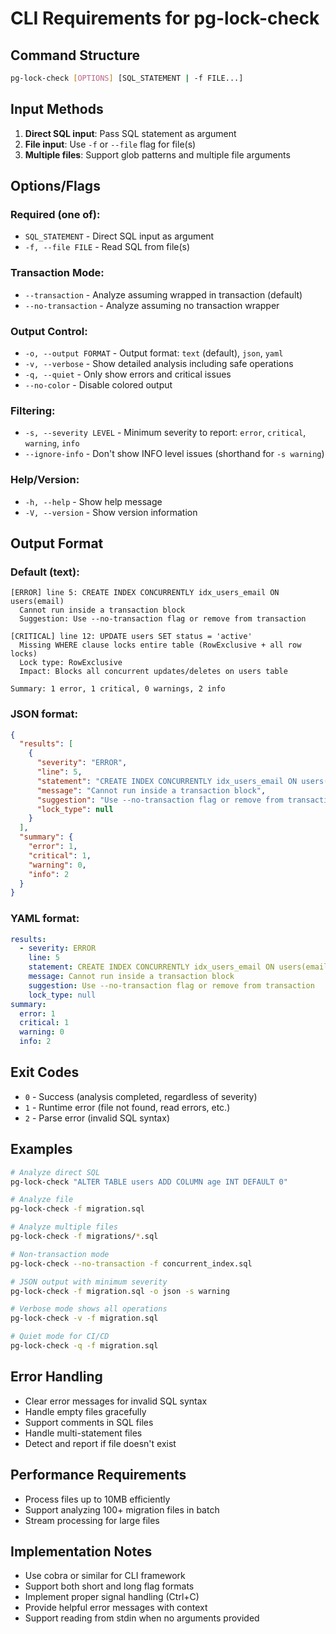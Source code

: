 # CLI Requirements for pg-lock-check

## Command Structure
```bash
pg-lock-check [OPTIONS] [SQL_STATEMENT | -f FILE...]
```

## Input Methods
1. **Direct SQL input**: Pass SQL statement as argument
2. **File input**: Use `-f` or `--file` flag for file(s)
3. **Multiple files**: Support glob patterns and multiple file arguments

## Options/Flags

### Required (one of):
- `SQL_STATEMENT` - Direct SQL input as argument
- `-f, --file FILE` - Read SQL from file(s)

### Transaction Mode:
- `--transaction` - Analyze assuming wrapped in transaction (default)
- `--no-transaction` - Analyze assuming no transaction wrapper

### Output Control:
- `-o, --output FORMAT` - Output format: `text` (default), `json`, `yaml`
- `-v, --verbose` - Show detailed analysis including safe operations
- `-q, --quiet` - Only show errors and critical issues
- `--no-color` - Disable colored output

### Filtering:
- `-s, --severity LEVEL` - Minimum severity to report: `error`, `critical`, `warning`, `info`
- `--ignore-info` - Don't show INFO level issues (shorthand for `-s warning`)

### Help/Version:
- `-h, --help` - Show help message
- `-V, --version` - Show version information

## Output Format

### Default (text):
```
[ERROR] line 5: CREATE INDEX CONCURRENTLY idx_users_email ON users(email)
  Cannot run inside a transaction block
  Suggestion: Use --no-transaction flag or remove from transaction

[CRITICAL] line 12: UPDATE users SET status = 'active'
  Missing WHERE clause locks entire table (RowExclusive + all row locks)
  Lock type: RowExclusive
  Impact: Blocks all concurrent updates/deletes on users table

Summary: 1 error, 1 critical, 0 warnings, 2 info
```

### JSON format:
```json
{
  "results": [
    {
      "severity": "ERROR",
      "line": 5,
      "statement": "CREATE INDEX CONCURRENTLY idx_users_email ON users(email)",
      "message": "Cannot run inside a transaction block",
      "suggestion": "Use --no-transaction flag or remove from transaction",
      "lock_type": null
    }
  ],
  "summary": {
    "error": 1,
    "critical": 1,
    "warning": 0,
    "info": 2
  }
}
```

### YAML format:
```yaml
results:
  - severity: ERROR
    line: 5
    statement: CREATE INDEX CONCURRENTLY idx_users_email ON users(email)
    message: Cannot run inside a transaction block
    suggestion: Use --no-transaction flag or remove from transaction
    lock_type: null
summary:
  error: 1
  critical: 1
  warning: 0
  info: 2
```

## Exit Codes
- `0` - Success (analysis completed, regardless of severity)
- `1` - Runtime error (file not found, read errors, etc.)
- `2` - Parse error (invalid SQL syntax)

## Examples

```bash
# Analyze direct SQL
pg-lock-check "ALTER TABLE users ADD COLUMN age INT DEFAULT 0"

# Analyze file
pg-lock-check -f migration.sql

# Analyze multiple files
pg-lock-check -f migrations/*.sql

# Non-transaction mode
pg-lock-check --no-transaction -f concurrent_index.sql

# JSON output with minimum severity
pg-lock-check -f migration.sql -o json -s warning

# Verbose mode shows all operations
pg-lock-check -v -f migration.sql

# Quiet mode for CI/CD
pg-lock-check -q -f migration.sql
```

## Error Handling
- Clear error messages for invalid SQL syntax
- Handle empty files gracefully
- Support comments in SQL files
- Handle multi-statement files
- Detect and report if file doesn't exist

## Performance Requirements
- Process files up to 10MB efficiently
- Support analyzing 100+ migration files in batch
- Stream processing for large files

## Implementation Notes
- Use cobra or similar for CLI framework
- Support both short and long flag formats
- Implement proper signal handling (Ctrl+C)
- Provide helpful error messages with context
- Support reading from stdin when no arguments provided